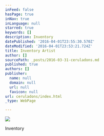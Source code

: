 ```yaml
---
inFeed: false
hasPage: true
inNav: true
inLanguage: null
starred: true
keywords: []
description: Inventory
datePublished: '2016-04-01T23:55:30.570Z'
dateModified: '2016-04-01T23:53:21.724Z'
title: Inventory Artist
author: []
sourcePath: _posts/2016-03-31-ceruladons.md
published: true
authors: []
publisher:
  name: null
  domain: null
  url: null
  favicon: null
url: ceruladons/index.html
_type: WebPage

---
```

![](https://the-grid-user-content.s3-us-west-2.amazonaws.com/8e91e114-e363-467a-a205-b9c6350730d0.jpg)

Inventory